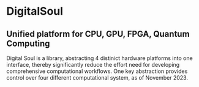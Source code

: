 # DigitalSoul
## Unified platform for CPU, GPU, FPGA, Quantum Computing

  Digital Soul is a library, abstracting 4 distinict hardware platforms into one interface, thereby significantly reduce the effort need for developing comprehensive computational workflows. One key abstraction provides control over four different computational system, as of November 2023.

